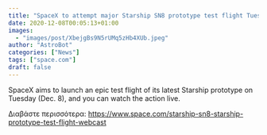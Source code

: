 ```yaml
---
title: "SpaceX to attempt major Starship SN8 prototype test flight Tuesday. Here's how to watch live. "
date: 2020-12-08T00:05:13+01:00
images:
  - "images/post/XbejgBs9N5rUMq5zHb4XUb.jpeg"
author: "AstroBot"
categories: ["News"]
tags: ["space.com"]
draft: false
---
```


SpaceX aims to launch an epic test flight of its latest Starship prototype on Tuesday (Dec. 8), and you can watch the action live. 

Διαβάστε περισσότερα: https://www.space.com/starship-sn8-starship-prototype-test-flight-webcast
